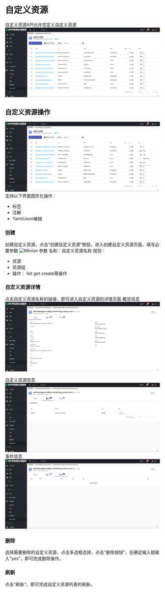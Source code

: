 # 自定义资源

自定义资源API允许您定义自定义资源
![Minion](../../../assets/images/system/crd-list.jpg)
## 自定义资源操作

![Minion](../../../assets/images/system/crd-operation.jpg)
支持以下界面图形化操作：

* 标签
* 注解
* Yaml/Json编辑

### 创建
创建自定义资源，点击“创建自定义资源”按钮，进入创建自定义资源页面，填写必要参数
![Minion](../../../assets/images/system/crd-create1.jpg)
参数
名称：自定义资源名称
规则：
* 资源
* 资源组
* 操作： list get create等操作
### 自定义资源详情
点击自定义资源名称的链接，即可进入自定义资源的详情页面
概览信息
![Minion](../../../assets/images/system/crd-info1.jpg)

自定义资源信息
![Minion](../../../assets/images/system/crd-info2.jpg)
事件信息
![Minion](../../../assets/images/system/crd-info3.jpg)


### 删除
选择需要删除的自定义资源，点击多选框选择，点击“删除按钮”，在确定输入框输入“yes”，即可完成删除操作。
### 刷新
点击“刷新”，即可完成自定义资源列表的刷新。